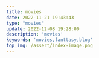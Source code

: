 ```yaml
---
title: movies
date: 2022-11-21 19:43:43
type: "movies"
update: 2022-12-08 19:28:00
description: 'movies'
keywords: 'movies,fanttasy,blog'
top_img: /assert/index-image.png
---
```

